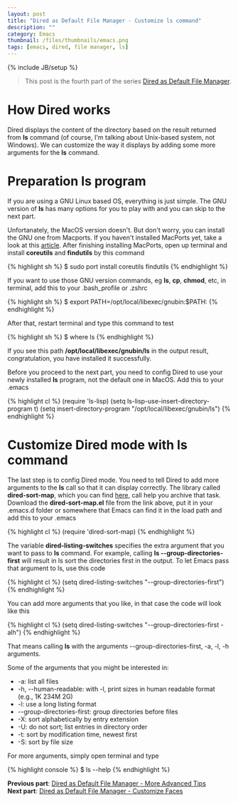 ```yaml
---
layout: post
title: "Dired as Default File Manager - Customize ls command"
description: ""
category: Emacs
thumbnail: /files/thumbnails/emacs.png
tags: [emacs, dired, file manager, ls]
---
```

{% include JB/setup %}

> This post is the fourth part of the series
> [Dired as Default File Manager](/2013/04/24/dired-as-default-file-manager-1-introduction/).

# How Dired works

Dired displays the content of the directory
based on the result returned from **ls** command (of course, I'm talking about
Unix-based system, not Windows). We can customize the way it displays by adding
some more arguments for the **ls** command.

<!-- more -->

# Preparation ls program

If you are using a GNU Linux based OS, everything is just simple. The GNU
version of **ls** has many options for you to play with and you can skip to the
next part.

Unfortanately, the MacOS version doesn't. But don't worry, you can install the
GNU one from Macports. If you haven't installed MacPorts yet, take a look at this
[article](/2013/01/01/macports-the-macos-package-manager/). After finishing
installing MacPorts, open up terminal and install **coreutils** and
**findutils** by this command

{% highlight sh %}
$ sudo port install coreutils findutils
{% endhighlight %}

If you want to use those GNU version commands, eg **ls**, **cp**, **chmod**,
etc, in terminal, add this to your .bash_profile or .zshrc

{% highlight sh %}
$ export PATH=/opt/local/libexec/gnubin:$PATH:
{% endhighlight %}

After that, restart terminal and type this command to test

{% highlight sh %}
$ where ls
{% endhighlight %}

If you see this path **/opt/local/libexec/gnubin/ls** in the output result,
congratulation, you have installed it successfully.

Before you proceed to the next part, you need to config Dired to use your newly
installed **ls** program, not the default one in MacOS. Add this to your .emacs

{% highlight cl %}
(require 'ls-lisp)
(setq ls-lisp-use-insert-directory-program t)
(setq insert-directory-program "/opt/local/libexec/gnubin/ls")
{% endhighlight %}

# Customize Dired mode with ls command

The last step is to config Dired mode. You need to tell Dired to add more
arguments to the **ls** call so that it can display correctly. The library
called **dired-sort-map**, which you can find
[here](http://emacswiki.org/emacs/dired-sort-map.el), call help you archive that
task. Download the **dired-sort-map.el** file from the link above, put it in
your .emacs.d folder or somewhere that Emacs can find it in the load path and
add this to your .emacs

{% highlight cl %}
(require 'dired-sort-map)
{% endhighlight %}

The variable **dired-listing-switches** specifies the extra argument that you
want to pass to **ls** command. For example, calling **ls
--group-directories-first** will result in ls sort the directories first in the
output. To let Emacs pass that argument to ls, use this code

{% highlight cl %}
(setq dired-listing-switches "--group-directories-first")
{% endhighlight %}

You can add more arguments that you like, in that case the code will look like
this

{% highlight cl %}
(setq dired-listing-switches "--group-directories-first -alh")
{% endhighlight %}

That means calling **ls** with the arguments --group-directories-first, -a, -l,
-h arguments.

Some of the arguments that you might be interested in:

* -a: list all files
* -h, --human-readable: with -l, print sizes in human readable format (e.g., 1K 234M 2G)
* -l: use a long listing format
* --group-directories-first: group directories before files
* -X: sort alphabetically by entry extension
* -U: do not sort; list entries in directory order
* -t: sort by modification time, newest first
* -S: sort by file size

For more arguments, simply open terminal and type

{% highlight console %}
$ ls --help
{% endhighlight %}

**Previous part**:
[Dired as Default File Manager - More Advanced Tips](/2013/04/24/dired-as-default-file-manager-4-more-advanced-tips/)  
**Next part**: 
[Dired as Default File Manager - Customize Faces](/2013/04/25/dired-as-default-file-manager-6-customize-faces/)
